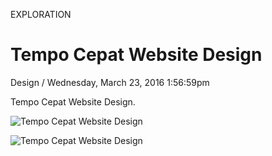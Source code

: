 <p class="type">EXPLORATION</p>

# Tempo Cepat Website Design

<p class="meta">Design  /  Wednesday, March 23, 2016 1:56:59pm</p>

Tempo Cepat Website Design.

![Tempo Cepat Website Design](https://farooq-agent.web.app/assets/images/works/details/130-tempo-cepat-website-design/tempocepat-graphic.jpg)

![Tempo Cepat Website Design](https://farooq-agent.web.app/assets/images/works/large/iiy2uNTa_work_image.jpg)
